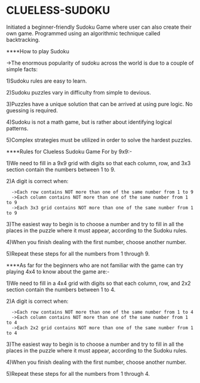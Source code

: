# CLUELESS-SUDOKU
Initiated a beginner-friendly Sudoku Game where user can also create their own game.
Programmed using an algorithmic technique called backtracking.

****How to play Sudoku

->The enormous popularity of sudoku across the world is due to a couple of simple facts:

1)Sudoku rules are easy to learn.

2)Sudoku puzzles vary in difficulty from simple to devious.

3)Puzzles have a unique solution that can be arrived at using pure logic. No guessing is required.

4)Sudoku is not a math game, but is rather about identifying logical patterns.

5)Complex strategies must be utilized in order to solve the hardest puzzles.


****Rules for Clueless Sudoku Game For by 9x9:-

1)We need to fill in a 9x9 grid with digits so that each column, row, and 3x3 section contain the numbers between 1 to 9.

2)A digit is correct when:

      ->Each row contains NOT more than one of the same number from 1 to 9
      ->Each column contains NOT more than one of the same number from 1 to 9
      ->Each 3x3 grid contains NOT more than one of the same number from 1 to 9

3)The easiest way to begin is to choose a number and try to fill in all the places in the puzzle where it must appear, according to the Sudoku rules.

4)When you finish dealing with the first number, choose another number.

5)Repeat these steps for all the numbers from 1 through 9.


****As far for the beginners who are not familiar with the game can try playing 4x4 to know about the game are:-

1)We need to fill in a 4x4 grid with digits so that each column, row, and 2x2 section contain the numbers between 1 to 4.

2)A digit is correct when:

      ->Each row contains NOT more than one of the same number from 1 to 4
      ->Each column contains NOT more than one of the same number from 1 to 4
      ->Each 2x2 grid contains NOT more than one of the same number from 1 to 4

3)The easiest way to begin is to choose a number and try to fill in all the places in the puzzle where it must appear, according to the Sudoku rules.

4)When you finish dealing with the first number, choose another number.

5)Repeat these steps for all the numbers from 1 through 4.
